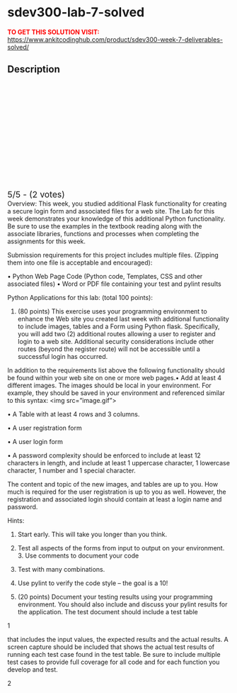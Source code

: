 # sdev300-lab-7-solved



**<span style='color:red'>TO GET THIS SOLUTION VISIT:</span>** https://www.ankitcodinghub.com/product/sdev300-week-7-deliverables-solved/

<h2>Description</h2>



<div class="kk-star-ratings kksr-auto kksr-align-center kksr-valign-top" data-payload="{&quot;align&quot;:&quot;center&quot;,&quot;id&quot;:&quot;128239&quot;,&quot;slug&quot;:&quot;default&quot;,&quot;valign&quot;:&quot;top&quot;,&quot;ignore&quot;:&quot;&quot;,&quot;reference&quot;:&quot;auto&quot;,&quot;class&quot;:&quot;&quot;,&quot;count&quot;:&quot;2&quot;,&quot;legendonly&quot;:&quot;&quot;,&quot;readonly&quot;:&quot;&quot;,&quot;score&quot;:&quot;5&quot;,&quot;starsonly&quot;:&quot;&quot;,&quot;best&quot;:&quot;5&quot;,&quot;gap&quot;:&quot;4&quot;,&quot;greet&quot;:&quot;Rate this product&quot;,&quot;legend&quot;:&quot;5\/5 - (2 votes)&quot;,&quot;size&quot;:&quot;24&quot;,&quot;title&quot;:&quot;SDEV300 Lab 7 Solved&quot;,&quot;width&quot;:&quot;138&quot;,&quot;_legend&quot;:&quot;{score}\/{best} - ({count} {votes})&quot;,&quot;font_factor&quot;:&quot;1.25&quot;}">
            
<div class="kksr-stars">
    
<div class="kksr-stars-inactive">
            <div class="kksr-star" data-star="1" style="padding-right: 4px">
            

<div class="kksr-icon" style="width: 24px; height: 24px;"></div>
        </div>
            <div class="kksr-star" data-star="2" style="padding-right: 4px">
            

<div class="kksr-icon" style="width: 24px; height: 24px;"></div>
        </div>
            <div class="kksr-star" data-star="3" style="padding-right: 4px">
            

<div class="kksr-icon" style="width: 24px; height: 24px;"></div>
        </div>
            <div class="kksr-star" data-star="4" style="padding-right: 4px">
            

<div class="kksr-icon" style="width: 24px; height: 24px;"></div>
        </div>
            <div class="kksr-star" data-star="5" style="padding-right: 4px">
            

<div class="kksr-icon" style="width: 24px; height: 24px;"></div>
        </div>
    </div>
    
<div class="kksr-stars-active" style="width: 138px;">
            <div class="kksr-star" style="padding-right: 4px">
            

<div class="kksr-icon" style="width: 24px; height: 24px;"></div>
        </div>
            <div class="kksr-star" style="padding-right: 4px">
            

<div class="kksr-icon" style="width: 24px; height: 24px;"></div>
        </div>
            <div class="kksr-star" style="padding-right: 4px">
            

<div class="kksr-icon" style="width: 24px; height: 24px;"></div>
        </div>
            <div class="kksr-star" style="padding-right: 4px">
            

<div class="kksr-icon" style="width: 24px; height: 24px;"></div>
        </div>
            <div class="kksr-star" style="padding-right: 4px">
            

<div class="kksr-icon" style="width: 24px; height: 24px;"></div>
        </div>
    </div>
</div>
                

<div class="kksr-legend" style="font-size: 19.2px;">
            5/5 - (2 votes)    </div>
    </div>
Overview: This week, you studied additional Flask functionality for creating a secure login form and associated files for a web site. The Lab for this week demonstrates your knowledge of this additional Python functionality. Be sure to use the examples in the textbook reading along with the associate libraries, functions and processes when completing the assignments for this week.

Submission requirements for this project includes multiple files. (Zipping them into one file is acceptable and encouraged):

• Python Web Page Code (Python code, Templates, CSS and other associated files) • Word or PDF file containing your test and pylint results

Python Applications for this lab: (total 100 points):

1. (80 points) This exercise uses your programming environment to enhance the Web site you created last week with additional functionality to include images, tables and a Form using Python flask. Specifically, you will add two (2) additional routes allowing a user to register and login to a web site. Additional security considerations include other routes (beyond the register route) will not be accessible until a successful login has occurred.

In addition to the requirements list above the following functionality should be found within your web site on one or more web pages.• Add at least 4 different images. The images should be local in your environment. For example, they should be saved in your environment and referenced similar to this syntax: &lt;img src=”image.gif”&gt;

• A Table with at least 4 rows and 3 columns.

• A user registration form

• A user login form

• A password complexity should be enforced to include at least 12 characters in length, and include at least 1 uppercase character, 1 lowercase character, 1 number and 1 special character.

The content and topic of the new images, and tables are up to you. How much is required for the user registration is up to you as well. However, the registration and associated login should contain at least a login name and password.

Hints:

1. Start early. This will take you longer than you think.

2. Test all aspects of the forms from input to output on your environment. 3. Use comments to document your code

4. Test with many combinations.

5. Use pylint to verify the code style – the goal is a 10!

2. (20 points) Document your testing results using your programming environment. You should also include and discuss your pylint results for the application. The test document should include a test table

1

that includes the input values, the expected results and the actual results. A screen capture should be included that shows the actual test results of running each test case found in the test table. Be sure to include multiple test cases to provide full coverage for all code and for each function you develop and test.

2
